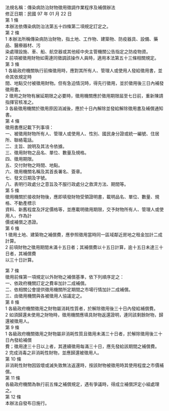 法規名稱：傳染病防治財物徵用徵調作業程序及補償辦法  
修正日期：民國 97 年 01 月 22 日  
第 1 條  
本辦法依傳染病防治法第五十四條第二項規定訂定之。  
第 2 條  
1 本辦法所稱傳染病防治財物，指土地、工作物、建築物、防疫器具、設備、藥品、醫療器材、污  
染處理設施、車、船、航空器或其他經中央主管機關公告指定之防疫物資。  
2 前項被徵用財物如需連同徵調該操作人員時，適用本法第五十三條相關規定。  
第 3 條  
1 各級政府機關執行前條徵用時，應對其所有人、管理人或使用人發給徵用書，並命其依規定時  
間、地點交付被徵用財物。但有急迫情況時，得先行徵用，並於徵用後三日內補發徵用書。  
2 徵用之財物有展延期限之必要時，徵用機關應於徵用期限屆至七日前，重新陳請指揮官核准之。  
3 各級徵用機關於徵用原因消滅後，應於十日內解除並發給解除徵用書及補償通知書。  
第 4 條  
徵用書應記載下列事項：  
一、被徵用財物所有人、管理人或使用人、性別、國民身分證或統一編號、住居所、聯絡電話。  
二、主旨、說明及其法令依據。  
三、徵用財物之品名、單位、數量及規格。  
四、徵用期限。  
五、交付財物之時間、地點。  
六、徵用機關名稱及其首長署名、簽章。  
七、發文日期及字號。  
八、表明行政處分之意旨及不服行政處分之救濟方法、期間等。  
第 5 條  
徵用機關於接收財物後，應即填發財物受領證明書，載明品名、單位、數量、規格、不動產標示  
資料、新舊程度及評定價格等，並應載明徵用期限，交予財物所有人、管理人或使用人，作為計  
價或補償之憑證。  
第 6 條  
1 徵用土地、建築物之補償費，應參照徵用當時同一區域鄰近房地之租金加計二成計算。  
2 前項財物之徵用期間未滿十五日者；其補償費以十五日計算，逾十五日未達三十日者，其補償費  
以三十日計算。  


第 7 條  
徵用前條第一項規定以外財物之補償基準，依下列順序定之：  
一、依政府機關訂定之費率加計二成補償。  
二、依相關公會提供徵用機關所定期間之市場行情加計二成補償。  
三、由徵用機關與各被徵用人協議定之。  
第 8 條  
1 各級政府機關徵用之財物屬消耗性質者，於解除徵用後三十日內發給補償費。  
2 如須歸還未使用之財物時，徵用機關應填具財物返還證明，連同該剩餘財物，歸還被徵用人。  
第 9 條  
1 各級政府機關徵用之財物屬非消耗性質且徵用未滿三十日者，於解除徵用後三十日內發給補償  
費；徵用達三十日以上者，其連續徵用每滿三十日，應先發給該期間之補償費。  
2 完成消毒之非消耗性財物，並應歸還被徵用人。  
第 10 條  
非消耗性財物因毀壞或滅失致無法返還時，按該財物被徵用時其使用程度之市價補償。  
第 11 條  
各級政府機關為執行前五條之補償規定，遇有爭議時，得成立補償評定小組處理之。  
第 12 條  
本辦法自發布日施行。  


